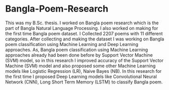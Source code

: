 # Bangla-Poem-Research

This was my B.Sc. thesis. I worked on Bangla poem research which is the part of Bangla Natural Language Processing. I also worked on making for the first time Bangla poem dataset. I Collected 2207 poems with 11 different categories. After collecting and making the dataset I was working on Bangla poem classification using Machine Learning and Deep Learning approaches. As, Bangla poem classification using Machine Learning approaches already had been done before by Support Vector Machine (SVM) model, so in this research I improved accuracy of the Support Vector Machine (SVM) model and also proposed some other Machine Learning models like Logistic Regression (LR), Naive Bayes (NB). In this research for the first time I proposed Deep Learning models like Convolutional Neural Network (CNN), Long Short Term Memory (LSTM) to classify Bangla poem. 
